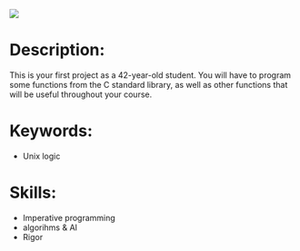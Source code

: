 <p>
  <img src="https://despistaos.es/foro/uploads/monthly_2020_11/original.gif.09515af5aee32ee4129003f4ba61abf8.gif"/>
</p>

# Description:
<p>
  This is your first project as a 42-year-old student. You will have to program some functions from the C standard library, as well as other functions that will be useful throughout your course.
</p>

# Keywords:
<ul>
  <li>Unix logic</li>
</ul>

# Skills:
<ul>
  <li>Imperative programming</li>
  <li>algorihms & AI</li>
  <li>Rigor</li>
</ul>
